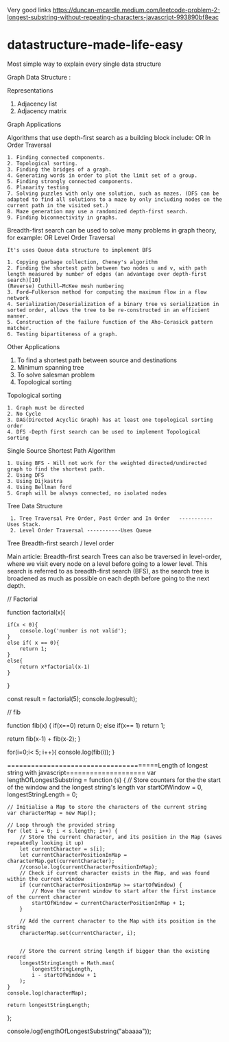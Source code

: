 
Very good links
https://duncan-mcardle.medium.com/leetcode-problem-2-longest-substring-without-repeating-characters-javascript-993890bf8eac


# datastructure-made-life-easy
Most simple way to explain every single data structure 


Graph Data Structure :

Representations
1. Adjacency list
2. Adjacency matrix

Graph Applications

Algorithms that use depth-first search as a building block include:
                            OR
                    In Order Traversal

    1. Finding connected components.
    2. Topological sorting.
    3. Finding the bridges of a graph.
    4. Generating words in order to plot the limit set of a group.
    5. Finding strongly connected components.
    6. Planarity testing
    7. Solving puzzles with only one solution, such as mazes. (DFS can be adapted to find all solutions to a maze by only including nodes on the current path in the visited set.)
    8. Maze generation may use a randomized depth-first search.
    9. Finding biconnectivity in graphs.
    
 Breadth-first search can be used to solve many problems in graph theory, for example:
                               OR
                       Level Order Traversal 
                       
    It's uses Queue data structure to implement BFS

    1. Copying garbage collection, Cheney's algorithm
    2. Finding the shortest path between two nodes u and v, with path length measured by number of edges (an advantage over depth-first search)[10]
    (Reverse) Cuthill–McKee mesh numbering
    3. Ford–Fulkerson method for computing the maximum flow in a flow network
    4. Serialization/Deserialization of a binary tree vs serialization in sorted order, allows the tree to be re-constructed in an efficient manner.
    5. Construction of the failure function of the Aho-Corasick pattern matcher.
    6. Testing bipartiteness of a graph.
    
  Other Applications 
   1. To find a shortest path between source and destinations 
   2. Minimum spanning tree
   3. To solve salesman problem
   4. Topological sorting 
  
Topological sorting 

    1. Graph must be directed 
    2. No Cycle 
    3. DAG(Directed Acyclic Graph) has at least one topological sorting order 
    4. DFS -Depth first search can be used to implement Topological sorting 
    
Single Source Shortest Path Algorithm

    1. Using BFS - Will not work for the weighted directed/undirected graph to find the shortest path.
    2. Using DFS
    3. Using Dijkastra 
    4. Using Bellman ford
    5. Graph will be alwsys connected, no isolated nodes 


Tree Data Structure 

     1. Tree Traversal Pre Order, Post Order and In Order   -----------Uses Stack.
     2. Level Order Traversal -----------Uses Queue

Tree Breadth-first search / level order

Main article: Breadth-first search
Trees can also be traversed in level-order, where we visit every node on a level before going to a lower level. This search is referred to as breadth-first search (BFS), as the search tree is broadened as much as possible on each depth before going to the next depth.



// Factorial

function factorial(x){
    
    if(x < 0){
        console.log('number is not valid');
    }
    else if( x == 0){
        return 1;
    }
    else{
        return x*factorial(x-1)
    }
}

const result = factorial(5);
console.log(result);

// fib

function fib(x)
{
 if(x==0) return 0;
 else if(x== 1) return 1;

 return fib(x-1) + fib(x-2);
}

for(i=0;i< 5; i++){
    console.log(fib(i));
}


======================================Length of longest string with javascript====================
var lengthOfLongestSubstring = function (s) {
    // Store counters for the the start of the window and the longest string's length
    var startOfWindow = 0,
        longestStringLength = 0;

    // Initialise a Map to store the characters of the current string
    var characterMap = new Map();

    // Loop through the provided string
    for (let i = 0; i < s.length; i++) {
        // Store the current character, and its position in the Map (saves repeatedly looking it up)
        let currentCharacter = s[i];
        let currentCharacterPositionInMap = characterMap.get(currentCharacter);
        //console.log(currentCharacterPositionInMap);
        // Check if current character exists in the Map, and was found within the current window
        if (currentCharacterPositionInMap >= startOfWindow) {
            // Move the current window to start after the first instance of the current character
            startOfWindow = currentCharacterPositionInMap + 1;
        }

        // Add the current character to the Map with its position in the string
        characterMap.set(currentCharacter, i);


        // Store the current string length if bigger than the existing record
        longestStringLength = Math.max(
            longestStringLength,
            i - startOfWindow + 1
        );
    }
    console.log(characterMap);

    return longestStringLength;
};

console.log(lengthOfLongestSubstring("abaaaa"));
